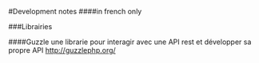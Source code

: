 #Development notes 
####in french only

###Librairies

####Guzzle
une librarie pour interagir avec une API rest et développer sa propre API
http://guzzlephp.org/